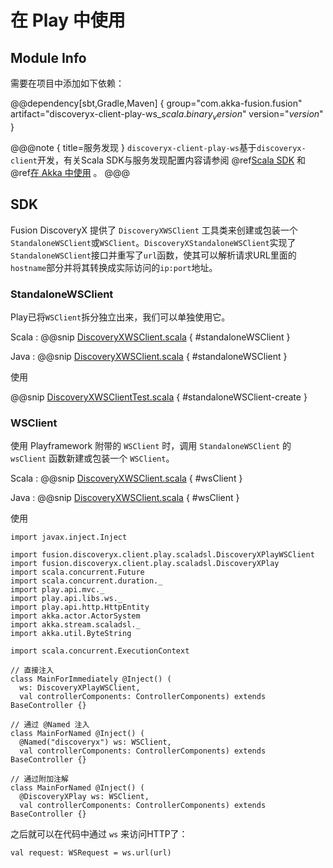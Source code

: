# 在 Play 中使用

## Module Info

需要在项目中添加如下依赖：

@@dependency[sbt,Gradle,Maven] { 
  group="com.akka-fusion.fusion" artifact="discoveryx-client-play-ws_$scala.binary_version$" version="$version$" 
}

@@@note { title=服务发现 }
`discoveryx-client-play-ws`基于`discoveryx-client`开发，有关Scala SDK与服务发现配置内容请参阅 @ref[Scala SDK](sdk-scala.md) 和 @ref[在 Akka 中使用](akka.md) 。 
@@@

## SDK

Fusion DiscoveryX 提供了 `DiscoveryXWSClient` 工具类来创建或包装一个`StandaloneWSClient`或`WSClient`。`DiscoveryXStandaloneWSClient`实现了`StandaloneWSClient`接口并重写了`url`函数，使其可以解析请求URL里面的`hostname`部分并将其转换成实际访问的`ip:port`地址。

### StandaloneWSClient

Play已将`WSClient`拆分独立出来，我们可以单独使用它。

Scala
:  @@snip [DiscoveryXWSClient.scala](../../../../../discoveryx-client-play-ws/src/main/scala/fusion/discoveryx/client/play/scaladsl/DiscoveryXWSClient.scala) { #standaloneWSClient }

Java
:  @@snip [DiscoveryXWSClient.scala](../../../../../discoveryx-client-play-ws/src/main/scala/fusion/discoveryx/client/play/javadsl/DiscoveryXWSClient.java) { #standaloneWSClient }

使用

@@snip [DiscoveryXWSClientTest.scala](../../../../../discoveryx-client-play-ws/src/test/scala/fusion/discoveryx/client/play/scaladsl/DiscoveryXWSClientTest.scala) { #standaloneWSClient-create }

### WSClient

使用 Playframework 附带的 `WSClient` 时，调用 `StandaloneWSClient` 的 `wsClient` 函数新建或包装一个 `WSClient`。

Scala
:  @@snip [DiscoveryXWSClient.scala](../../../../../discoveryx-client-play-ws/src/main/scala/fusion/discoveryx/client/play/scaladsl/DiscoveryXWSClient.scala) { #wsClient }

Java
:  @@snip [DiscoveryXWSClient.scala](../../../../../discoveryx-client-play-ws/src/main/scala/fusion/discoveryx/client/play/javadsl/DiscoveryXWSClient.java) { #wsClient }

使用

```play
import javax.inject.Inject

import fusion.discoveryx.client.play.scaladsl.DiscoveryXPlayWSClient
import fusion.discoveryx.client.play.scaladsl.DiscoveryXPlay
import scala.concurrent.Future
import scala.concurrent.duration._
import play.api.mvc._
import play.api.libs.ws._
import play.api.http.HttpEntity
import akka.actor.ActorSystem
import akka.stream.scaladsl._
import akka.util.ByteString

import scala.concurrent.ExecutionContext

// 直接注入
class MainForImmediately @Inject() (
  ws: DiscoveryXPlayWSClient,
  val controllerComponents: ControllerComponents) extends BaseController {}

// 通过 @Named 注入
class MainForNamed @Inject() (
  @Named("discoveryx") ws: WSClient, 
  val controllerComponents: ControllerComponents) extends BaseController {}

// 通过附加注解
class MainForNamed @Inject() (
  @DiscoveryXPlay ws: WSClient, 
  val controllerComponents: ControllerComponents) extends BaseController {}
```

之后就可以在代码中通过 `ws` 来访问HTTP了：

```play
val request: WSRequest = ws.url(url)
```
